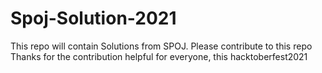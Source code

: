# Spoj-Solution-2021
This repo will contain Solutions from SPOJ. Please contribute to this repo Thanks for the contribution
helpful for everyone, this hacktoberfest2021
